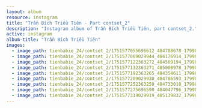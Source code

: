 ```yaml
---
layout: album
resource: instagram
title: "Trần Bích Triều Tiên - Part contset_2"
description: "Instagram album of Trần Bích Triều Tiên, part contset_2."
active: instagram
album-title: "Trần Bích Triều Tiên"
images:
  - image_path: tienbabie_24/contset_2/1751577055696612_484788678_1799865530867764_7584064506195847072_n.jpg
  - image_path: tienbabie_24/contset_2/1751577069029944_484176914_1799865770867740_4311737461645524087_n.jpg
  - image_path: tienbabie_24/contset_2/1751577122363272_484569194_1799865790867738_5164335924255123612_n.jpg
  - image_path: tienbabie_24/contset_2/1751577132363271_485000978_1799865527534431_7829406968769731352_n.jpg
  - image_path: tienbabie_24/contset_2/1751577192363265_484354611_1799865504201100_2434089475319885544_n.jpg
  - image_path: tienbabie_24/contset_2/1751577209029930_484786593_1799865634201087_3269538601274898964_n.jpg
  - image_path: tienbabie_24/contset_2/1751577252363259_484733018_1799865894201061_2974851053606035422_n.jpg
  - image_path: tienbabie_24/contset_2/1751577275696590_484047796_1799865834201067_1942838157312225357_n.jpg
  - image_path: tienbabie_24/contset_2/1751577319029919_485139832_1799865620867755_8579068870714491092_n.jpg
---
```

